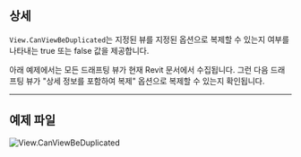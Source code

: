 ## 상세
`View.CanViewBeDuplicated`는 지정된 뷰를 지정된 옵션으로 복제할 수 있는지 여부를 나타내는 true 또는 false 값을 제공합니다.

아래 예제에서는 모든 드래프팅 뷰가 현재 Revit 문서에서 수집됩니다. 그런 다음 드래프팅 뷰가 "상세 정보를 포함하여 복제" 옵션으로 복제할 수 있는지 확인됩니다.
___
## 예제 파일

![View.CanViewBeDuplicated](./Revit.Elements.Views.View.CanViewBeDuplicated_img.jpg)

